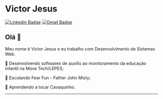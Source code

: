 <!--
**victorgesus/victorgesus** is a ✨ _special_ ✨ repository because its `README.md` (this file) appears on your GitHub profile.

Here are some ideas to get you started:

- 🔭Tra
- 🌱 I’m currently learning ...
- 👯 I’m looking to collaborate on ...
- 🤔 I’m looking for help with ...
- 💬 Ask me about ...
- 📫 How to reach me: ...
- 😄 Pronouns: ...
- ⚡ Fun fact: ...
-->

# Victor Jesus

[![Linkedin Badge](https://img.shields.io/badge/-LinkedIn-blue?style=flat-square&logo=Linkedin&logoColor=white&link=https://www.linkedin.com/in/victorjesus/)](https://www.linkedin.com/in/victorjesus/)
[![Gmail Badge](https://img.shields.io/badge/-Gmail-c14438?style=flat-square&logo=Gmail&logoColor=white&link=mailto:victor.jesus@usp.br)](mailto:victor.jesus@usp.br)

## Olá 👋

Meu nome é Victor Jesus e eu trabalho com Desenvolvimento de Sistemas Web. 

:memo: Desenvolvendo softwares de auxílio ao monitoramento da educação infantil na Move Tech/LEPES;

:musical_note: Escutando Fear Fun - Father John Misty;

:guitar: Aprendendo a tocar Cavaquinho.

---
